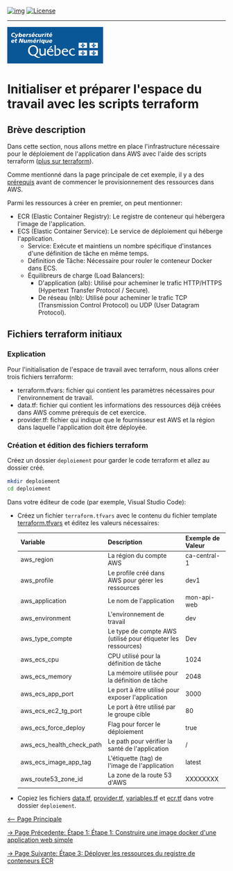 <!-- ENTETE -->
[![img](https://img.shields.io/badge/Lifecycle-Experimental-339999)](https://www.quebec.ca/gouv/politiques-orientations/vitrine-numeriqc/accompagnement-des-organismes-publics/demarche-conception-services-numeriques)
[![License](https://img.shields.io/badge/Licence-LiLiQ--R-blue)](LICENSE_FR)

---

<div>
    <img src="https://github.com/CQEN-QDCE/.github/blob/main/images/mcn.png">
</div>
<!-- FIN ENTETE -->

# Initialiser et préparer l'espace du travail avec les scripts terraform

## Brève description

Dans cette section, nous allons mettre en place l'infrastructure nécessaire pour le déploiement de l'application dans AWS avec l'aide des scripts terraform ([plus sur terraform](../../Outils/Terraform/README.md#quest-ce-que-cest-terraform)).

Comme mentionné dans la page principale de cet exemple, il y a des [prérequis](README.md#prérequis) avant de commencer le provisionnement des ressources dans AWS.

Parmi les ressources à créer en premier, on peut mentionner:
- ECR (Elastic Container Registry): Le registre de conteneur qui hébergera l'image de l'application.
- ECS (Elastic Container Service): Le service de déploiement qui héberge l'application.
  - Service: Exécute et maintiens un nombre spécifique d'instances d'une définition de tâche en même temps.
  - Définition de Tâche: Nécessaire pour rouler le conteneur Docker dans ECS.
  - Équilibreurs de charge (Load Balancers):
    - D'application (alb): Utilisé pour acheminer le trafic HTTP/HTTPS (Hypertext Transfer Protocol / Secure).
    - De réseau (nlb): Utilisé pour acheminer le trafic TCP (Transmission Control Protocol) ou UDP (User Datagram Protocol).

## Fichiers terraform initiaux

### Explication

Pour l'initialisation de l'espace de travail avec terraform, nous allons créer trois fichiers terraform:

- terraform.tfvars: fichier qui contient les paramètres nécessaires pour l'environnement de travail.
- data.tf: fichier qui contient les informations des ressources déjà créées dans AWS comme prérequis de cet exercice.
- provider.tf: fichier qui indique que le fournisseur est AWS et la région dans laquelle l'application doit être déployée.

### Création et édition des fichiers terraform

Créez un dossier `deploiement` pour garder le code terraform et allez au dossier créé.
```bash
mkdir deploiement
cd deploiement
```
Dans votre éditeur de code (par exemple, Visual Studio Code):
- Créez un fichier `terraform.tfvars` avec le contenu du fichier template [terraform.tfvars](scripts/terraform.tfvars) et éditez les valeurs nécessaires:

    |  Variable | Description  |  Exemple de Valeur  |
    |---|---|---|
    | aws_region | La région du compte AWS  | ca-central-1  |
    | aws_profile | Le profile créé dans AWS pour gérer les ressources  | dev1  |
    | aws_application | Le nom de l'application  | mon-api-web  |
    | aws_environment | L'environnement de travail  | dev  |
    | aws_type_compte | Le type de compte AWS (utilisé pour étiqueter les ressources)  | Dev  |
    | aws_ecs_cpu | CPU utilisé pour la définition de tâche  | 1024  |
    | aws_ecs_memory | La mémoire utilisée pour la définition de tâche  | 2048  |
    | aws_ecs_app_port | Le port à être utilisé pour exposer l'application  | 3000 |
    | aws_ecs_ec2_tg_port | Le port à être utilisé par le groupe cible  | 80 |
    | aws_ecs_force_deploy | Flag pour forcer le déploiement  | true |
    | aws_ecs_health_check_path | Le path pour vérifier la santé de l'application  | / |
    | aws_ecs_image_app_tag | L'étiquette (tag) de l'image de l'application  | latest  |
    | aws_route53_zone_id | La zone de la route 53 d'AWS | XXXXXXXX  |

- Copiez les fichiers [data.tf](scripts/data.tf), [provider.tf](scripts/provider.tf), [variables.tf](scripts/variables.tf) et [ecr.tf](scripts/ecr.tf) dans votre dossier `deploiement`.

[<-- Page Principale](README.md)

[-> Page Précedente: Étape 1: Étape 1: Construire une image docker d'une application web simple](E1-image-docker-web-app.md)

[-> Page Suivante: Étape 3: Déployer les ressources du registre de conteneurs ECR](E3-deploy-aws-ecr.md)

